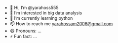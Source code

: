 - 👋 Hi, I’m @yarahoss555
- 👀 I’m interested in big data analysis 
- 🌱 I’m currently learning python 
- 📫 How to reach me yarahossam2006@gmail.com
- 😄 Pronouns: ...
- ⚡ Fun fact: ...

<!---
yarahoss555/yarahoss555 is a ✨ special ✨ repository because its `README.md` (this file) appears on your GitHub profile.
You can click the Preview link to take a look at your changes.
--->
